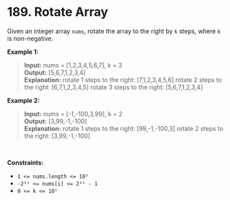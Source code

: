 # 189. Rotate Array

Given an integer array `nums`, rotate the array to the right by `k` steps, where `k` is non-negative.

**Example 1:**

>**Input:** nums = [1,2,3,4,5,6,7], k = 3 <br>
**Output:** [5,6,7,1,2,3,4] <br>
**Explanation:**
rotate 1 steps to the right: [7,1,2,3,4,5,6]
rotate 2 steps to the right: [6,7,1,2,3,4,5]
rotate 3 steps to the right: [5,6,7,1,2,3,4]

**Example 2:**

> **Input:** nums = [-1,-100,3,99], k = 2 <br>
**Output:** [3,99,-1,-100] <br>
**Explanation:**
rotate 1 steps to the right: [99,-1,-100,3]
rotate 2 steps to the right: [3,99,-1,-100]
 
<br>

**Constraints:**

- `1 <= nums.length <= 10⁵`
- `-2³¹ <= nums[i] <= 2³¹ - 1`
- `0 <= k <= 10⁵`